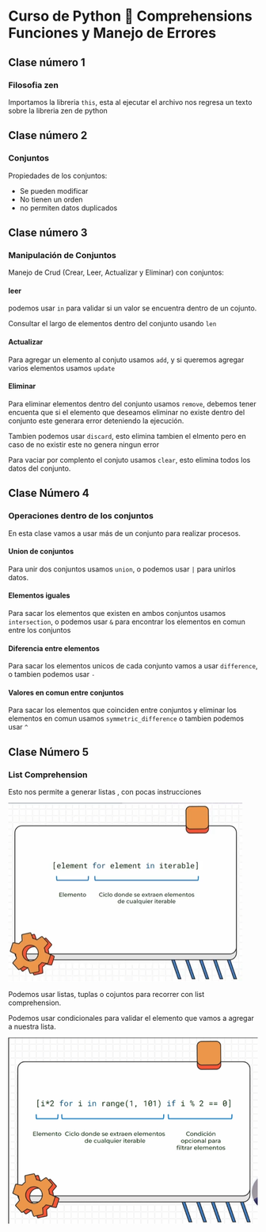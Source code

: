 # Curso de Python 🐍 Comprehensions Funciones y Manejo de Errores

## Clase número 1

### Filosofia zen

Importamos la libreria `this`, esta al ejecutar el archivo nos regresa un texto sobre la libreria zen de python

## Clase número 2

### Conjuntos

Propiedades de los conjuntos:
- Se pueden modificar
- No tienen un orden
- no permiten datos duplicados

## Clase número 3

### Manipulación de Conjuntos

Manejo de Crud (Crear, Leer, Actualizar y Eliminar) con conjuntos:

#### leer
podemos usar `in` para validar si un valor se encuentra dentro de un cojunto.

Consultar el largo de elementos dentro del conjunto usando `len`

#### Actualizar
Para agregar un elemento al conjuto usamos `add`, y si queremos agregar varios elementos usamos `update`

#### Eliminar

Para eliminar elementos dentro del conjunto usamos `remove`, debemos tener encuenta que si el elemento que deseamos eliminar no existe dentro del conjunto este generara error deteniendo la ejecución.

Tambien podemos usar `discard`, esto elimina tambien el elmento pero en caso de no existir este no genera ningun error 

Para vaciar por complento el conjuto usamos `clear`, esto elimina todos los datos del conjunto.

## Clase Número 4

### Operaciones dentro de los conjuntos

En esta clase vamos a usar más de un conjunto para realizar procesos.

#### Union de conjuntos
Para unir dos conjuntos usamos `union`, o podemos usar `|` para unirlos datos.

#### Elementos iguales
Para sacar los elementos que existen en ambos conjuntos usamos `intersection`, o podemos usar `&` para encontrar los elementos en comun entre los conjuntos

#### Diferencia entre elementos

Para sacar los elementos unicos de cada conjunto vamos a usar `difference`, o tambien podemos usar `-`

#### Valores en comun entre conjuntos 

Para sacar los elementos que coinciden entre conjuntos y eliminar los elementos en comun usamos `symmetric_difference` o tambien podemos usar `^`

## Clase Número 5

### List Comprehension

Esto nos permite a generar listas , con pocas instrucciones

![List Comprehension](/pantallazos/list_comprehension.png)

Podemos usar listas, tuplas o cojuntos para recorrer con list comprehension.

Podemos usar condicionales para validar el elemento que vamos a agregar a nuestra lista.

![List Comprehension condicional](/pantallazos/list_comprehension_condicional.png)
